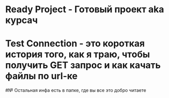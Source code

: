 # Ready Project  - Готовый проект aka курсач
# Test Connection - это короткая история того, как я траю, чтобы получить GET запрос и как качать файлы по url-ке
#№ Остальная инфа есть в папке, где вы все это добро читаете
